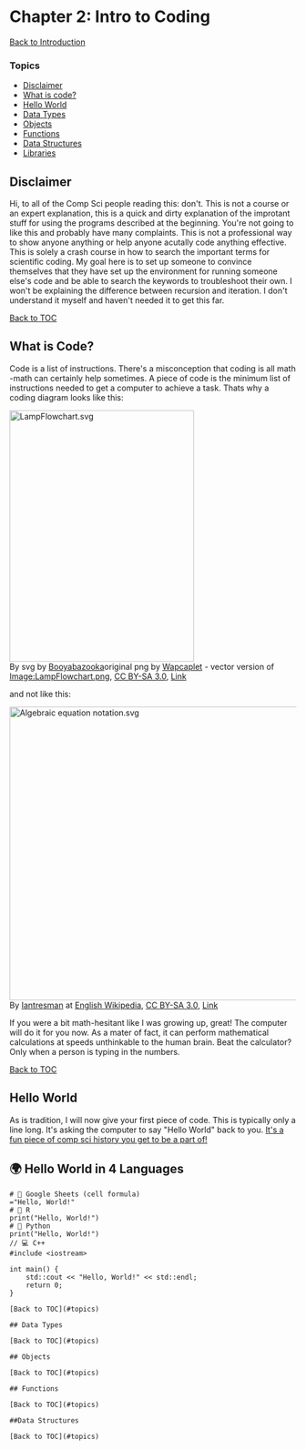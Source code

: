# Chapter 2: Intro to Coding
[Back to Introduction](https://github.com/jawolfe97/How_To_Write_Mediorcre_Lab_Code/tree/main)

### Topics
- [Disclaimer](#disclaimer)
- [What is code?](#what-is-code)
- [Hello World](#hello-world)
- [Data Types](#data-types)
- [Objects](#objects)
- [Functions](#write-code)
- [Data Structures](#data-structures)
- [Libraries](#libraries)

## Disclaimer
Hi, to all of the Comp Sci people reading this: don't. This is not a course or an expert explanation, this is a quick and dirty explanation of the improtant stuff for using the programs described at the beginning. You're not going to like this and probably have many complaints. This is not a professional way to show anyone anything or help anyone acutally code anything effective. This is solely a crash course in how to search the important terms for scientific coding. My goal here is to set up someone to convince themselves that they have set up the environment for running someone else's code and be able to search the keywords to troubleshoot their own. I won't be explaining the difference between recursion and iteration. I don't understand it myself and haven't needed it to get this far.

[Back to TOC](#topics)

## What is Code?
Code is a list of instructions. There's a misconception that coding is all math -math can certainly help sometimes. A piece of code is the minimum list of instructions needed to get a computer to achieve a task. Thats why a coding diagram looks like this: 

<p><a href="https://commons.wikimedia.org/wiki/File:LampFlowchart.svg#/media/File:LampFlowchart.svg"><img src="https://upload.wikimedia.org/wikipedia/commons/9/91/LampFlowchart.svg" alt="LampFlowchart.svg" height="442" width="324"></a><br>By svg by <a href="//commons.wikimedia.org/wiki/User:Booyabazooka" class="mw-redirect" title="User:Booyabazooka">Booyabazooka</a>original png by <a href="https://en.wikipedia.org/wiki/User:Wapcaplet" class="extiw" title="w:User:Wapcaplet">Wapcaplet</a> - vector version of <a href="//commons.wikimedia.org/wiki/File:LampFlowchart.png" title="File:LampFlowchart.png">Image:LampFlowchart.png</a>, <a href="http://creativecommons.org/licenses/by-sa/3.0/" title="Creative Commons Attribution-Share Alike 3.0">CC BY-SA 3.0</a>, <a href="https://commons.wikimedia.org/w/index.php?curid=714537">Link</a></p>

and not like this: 

<p><a href="https://commons.wikimedia.org/wiki/File:Algebraic_equation_notation.svg#/media/File:Algebraic_equation_notation.svg"><img src="https://upload.wikimedia.org/wikipedia/commons/b/be/Algebraic_equation_notation.svg" alt="Algebraic equation notation.svg" height="516" width="883"></a><br>By <a href="https://en.wikipedia.org/wiki/User:Iantresman" class="extiw" title="wikipedia:User:Iantresman">Iantresman</a> at <a href="https://en.wikipedia.org/wiki/" class="extiw" title="wikipedia:">English Wikipedia</a>, <a href="https://creativecommons.org/licenses/by-sa/3.0" title="Creative Commons Attribution-Share Alike 3.0">CC BY-SA 3.0</a>, <a href="https://commons.wikimedia.org/w/index.php?curid=25604857">Link</a></p>

If you were a bit math-hesitant like I was growing up, great! The computer will do it for you now. As a mater of fact, it can perform mathematical calculations at speeds unthinkable to the human brain. Beat the calculator? Only when a person is typing in the numbers. 

[Back to TOC](#topics)

## Hello World
As is tradition, I will now give your first piece of code. This is typically only a line long. It's asking the computer to say "Hello World" back to you. [It's a fun piece of comp sci history you get to be a part of!](https://en.wikipedia.org/wiki/%22Hello,_World!%22_program)

## 🌍 Hello World in 4 Languages

```excel
# 📄 Google Sheets (cell formula)
="Hello, World!"
# 🧮 R
print("Hello, World!")
# 🐍 Python
print("Hello, World!")
// 💻 C++
#include <iostream>

int main() {
    std::cout << "Hello, World!" << std::endl;
    return 0;
}

[Back to TOC](#topics)

## Data Types

[Back to TOC](#topics)

## Objects

[Back to TOC](#topics)

## Functions

[Back to TOC](#topics)

##Data Structures

[Back to TOC](#topics)
